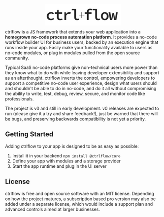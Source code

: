 <p align="center" style="margin-bottom: -5px">
  <img width="245" height="70" src="./docs/assets/Logo.PNG">
</p>

ctrlflow is a JS framework that extends your web application into a **homegrown no-code process automation platform**. It provides a no-code workflow builder UI for business users, backed by an execution engine that runs inside your app. Easily make your functionality available to users as no-code modules, or plug in modules pulled from the open source community.

Typical SaaS no-code platforms give non-technical users more power than they know what to do with while leaving developer extensibility and support as an afterthought. ctrlflow inverts the control, empowering developers to support a competitive no-code user experience, design what users should and shouldn't be able to do in no-code, and do it all without compromising the ability to write, test, debug, review, secure, and monitor code like professionals.

The project is v0 and still in early development. v0 releases are expected to run (please give it a try and share feedback!), just be warned that there will be bugs, and preserving backwards compatibility is not yet a priority.

## Getting Started

Adding ctrlflow to your app is designed to be as easy as possible:

1) Install it in your backend `npm install @ctrlflow/core`
2) Define your app with modules and a storage provider
3) Start the app runtime and plug in the UI server

## License

ctrlflow is free and open source software with an MIT license. Depending on how the project matures, a subscription based pro version may also be added under a separate license, which would include a support plan and advanced controls aimed at larger businesses.

